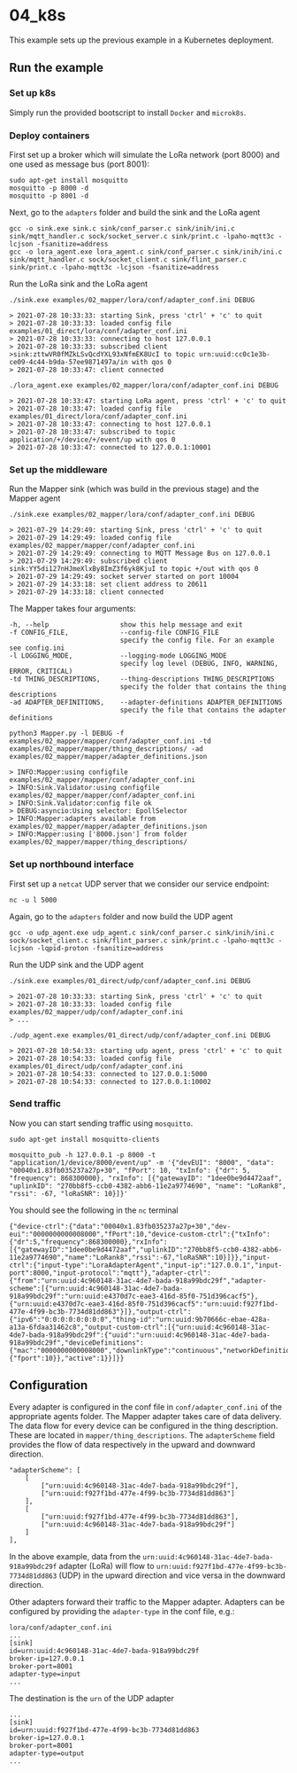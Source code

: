 # 04_k8s
This example sets up the previous example in a Kubernetes deployment.

## Run the example
### Set up k8s
Simply run the provided bootscript to install `Docker` and `microk8s`.

### Deploy containers


First set up a broker which will simulate the LoRa network (port 8000) and one used as message bus (port 8001):
```
sudo apt-get install mosquitto
mosquitto -p 8000 -d
mosquitto -p 8001 -d
```

Next, go to the `adapters` folder and build the sink and the LoRa agent
```
gcc -o sink.exe sink.c sink/conf_parser.c sink/inih/ini.c sink/mqtt_handler.c sock/socket_server.c sink/print.c -lpaho-mqtt3c -lcjson -fsanitize=address
gcc -o lora_agent.exe lora_agent.c sink/conf_parser.c sink/inih/ini.c sink/mqtt_handler.c sock/socket_client.c sink/flint_parser.c sink/print.c -lpaho-mqtt3c -lcjson -fsanitize=address
```

Run the LoRa sink and the LoRa agent
```
./sink.exe examples/02_mapper/lora/conf/adapter_conf.ini DEBUG

> 2021-07-28 10:33:33: starting Sink, press 'ctrl' + 'c' to quit
> 2021-07-28 10:33:33: loaded config file examples/01_direct/lora/conf/adapter_conf.ini
> 2021-07-28 10:33:33: connecting to host 127.0.0.1
> 2021-07-28 10:33:33: subscribed client >sink:zttwVR0fMZkLSvQcdYXL93xNfmEK8UcI to topic urn:uuid:cc0c1e3b-ce09-4c44-b9da-57ee9871497a/in with qos 0
> 2021-07-28 10:33:47: client connected 

```

```
./lora_agent.exe examples/02_mapper/lora/conf/adapter_conf.ini DEBUG

> 2021-07-28 10:33:47: starting LoRa agent, press 'ctrl' + 'c' to quit
> 2021-07-28 10:33:47: loaded config file examples/01_direct/lora/conf/adapter_conf.ini
> 2021-07-28 10:33:47: connecting to host 127.0.0.1
> 2021-07-28 10:33:47: subscribed to topic application/+/device/+/event/up with qos 0
> 2021-07-28 10:33:47: connected to 127.0.0.1:10001

```

### Set up the middleware

Run the Mapper sink (which was build in the previous stage) and the Mapper agent
```
./sink.exe examples/02_mapper/lora/conf/adapter_conf.ini DEBUG

> 2021-07-29 14:29:49: starting Sink, press 'ctrl' + 'c' to quit
> 2021-07-29 14:29:49: loaded config file examples/02_mapper/mapper/conf/adapter_conf.ini
> 2021-07-29 14:29:49: connecting to MQTT Message Bus on 127.0.0.1
> 2021-07-29 14:29:49: subscribed client sink:YY5di127nHJmeXlxBy8ImZ3f6yk8KjuI to topic +/out with qos 0
> 2021-07-29 14:29:49: socket server started on port 10004 
> 2021-07-29 14:33:18: set client address to 20611
> 2021-07-29 14:33:18: client connected 

```

The Mapper takes four arguments:
```
-h, --help          		show this help message and exit
-f CONFIG_FILE, 			--config-file CONFIG_FILE
                    		specify the config file. For an example see config.ini
-l LOGGING_MODE, 			--logging-mode LOGGING_MODE
                        	specify log level (DEBUG, INFO, WARNING, ERROR, CRITICAL)
-td THING_DESCRIPTIONS, 	--thing-descriptions THING_DESCRIPTIONS
                       		specify the folder that contains the thing descriptions
-ad ADAPTER_DEFINITIONS, 	--adapter-definitions ADAPTER_DEFINITIONS
                        	specify the file that contains the adapter definitions

```

```
python3 Mapper.py -l DEBUG -f examples/02_mapper/mapper/conf/adapter_conf.ini -td examples/02_mapper/mapper/thing_descriptions/ -ad examples/02_mapper/mapper/adapter_definitions.json

> INFO:Mapper:using configfile examples/02_mapper/mapper/conf/adapter_conf.ini
> INFO:Sink.Validator:using configfile examples/02_mapper/mapper/conf/adapter_conf.ini
> INFO:Sink.Validator:config file ok
> DEBUG:asyncio:Using selector: EpollSelector
> INFO:Mapper:adapters available from examples/02_mapper/mapper/adapter_definitions.json
> INFO:Mapper:using ['8000.json'] from folder examples/02_mapper/mapper/thing_descriptions/

```


### Set up northbound interface
First set up a `netcat` UDP server that we consider our service endpoint:
```
nc -u l 5000
```

Again, go to the `adapters` folder and now build the UDP agent
```
gcc -o udp_agent.exe udp_agent.c sink/conf_parser.c sink/inih/ini.c sock/socket_client.c sink/flint_parser.c sink/print.c -lpaho-mqtt3c -lcjson -lqpid-proton -fsanitize=address
```

Run the UDP sink and the UDP agent
```
./sink.exe examples/01_direct/udp/conf/adapter_conf.ini DEBUG

> 2021-07-28 10:33:33: starting Sink, press 'ctrl' + 'c' to quit
> 2021-07-28 10:33:33: loaded config file examples/02_mapper/udp/conf/adapter_conf.ini
> ...
```

```
./udp_agent.exe examples/01_direct/udp/conf/adapter_conf.ini DEBUG

> 2021-07-28 10:54:33: starting udp agent, press 'ctrl' + 'c' to quit
> 2021-07-28 10:54:33: loaded config file examples/01_direct/udp/conf/adapter_conf.ini
> 2021-07-28 10:54:33: connected to 127.0.0.1:5000
> 2021-07-28 10:54:33: connected to 127.0.0.1:10002

```

### Send traffic
Now you can start sending traffic using `mosquitto`.
```
sudo apt-get install mosquitto-clients

mosquitto_pub -h 127.0.0.1 -p 8000 -t "application/1/device/8000/event/up" -m '{"devEUI": "8000", "data": "00040x1.83fb035237a27p+30", "fPort": 10, "txInfo": {"dr": 5, "frequency": 868300000}, "rxInfo": [{"gatewayID": "1dee0be9d4472aaf", "uplinkID": "270bb8f5-ccb0-4382-abb6-11e2a9774690", "name": "LoRank8", "rssi": -67, "loRaSNR": 10}]}'
```

You should see the following in the `nc` terminal
```
{"device-ctrl":{"data":"00040x1.83fb035237a27p+30","dev-eui":"0000000000008000","fPort":10,"device-custom-ctrl":{"txInfo":{"dr":5,"frequency":868300000},"rxInfo":[{"gatewayID":"1dee0be9d4472aaf","uplinkID":"270bb8f5-ccb0-4382-abb6-11e2a9774690","name":"LoRank8","rssi":-67,"loRaSNR":10}]}},"input-ctrl":{"input-type":"LoraAdapterAgent","input-ip":"127.0.0.1","input-port":8000,"input-protocol":"mqtt"},"adapter-ctrl":{"from":"urn:uuid:4c960148-31ac-4de7-bada-918a99bdc29f","adapter-scheme":[{"urn:uuid:4c960148-31ac-4de7-bada-918a99bdc29f":"urn:uuid:e4370d7c-eae3-416d-85f0-751d396cacf5"},{"urn:uuid:e4370d7c-eae3-416d-85f0-751d396cacf5":"urn:uuid:f927f1bd-477e-4f99-bc3b-7734d81dd863"}]},"output-ctrl":{"ipv6":"0:0:0:0:0:0:0:0","thing-id":"urn:uuid:9b70666c-ebae-428a-a13a-6fdaa31462c8","output-custom-ctrl":[{"urn:uuid:4c960148-31ac-4de7-bada-918a99bdc29f":{"uuid":"urn:uuid:4c960148-31ac-4de7-bada-918a99bdc29f","deviceDefinitions":{"mac":"0000000000008000","downlinkType":"continuous","networkDefinitions":{"fport":10}},"active":1}}]}}
```

## Configuration
Every adapter is configured in the conf file in `conf/adapter_conf.ini` of the appropriate agents folder.
The Mapper adapter takes care of data delivery. The data flow for every device can be configured in the thing description. These are located in `mapper/thing_descriptions`. The `adapterScheme` field provides the flow of data respectively in the upward and downward direction.

```
"adapterScheme": [
	[
		["urn:uuid:4c960148-31ac-4de7-bada-918a99bdc29f"],
		["urn:uuid:f927f1bd-477e-4f99-bc3b-7734d81dd863"]
	],
	[
		["urn:uuid:f927f1bd-477e-4f99-bc3b-7734d81dd863"],
		["urn:uuid:4c960148-31ac-4de7-bada-918a99bdc29f"]
	]
],

```
In the above example, data from the `urn:uuid:4c960148-31ac-4de7-bada-918a99bdc29f` adapter (LoRa) will flow to `urn:uuid:f927f1bd-477e-4f99-bc3b-7734d81dd863` (UDP) in the upward direction and vice versa in the downward direction.


Other adapters forward their traffic to the Mapper adapter. Adapters can be configured by providing the `adapter-type` in the conf file, e.g.:

```
lora/conf/adapter_conf.ini
...
[sink]
id=urn:uuid:4c960148-31ac-4de7-bada-918a99bdc29f
broker-ip=127.0.0.1
broker-port=8001
adapter-type=input
...
```

The destination is the `urn` of the UDP adapter
```
...
[sink]
id=urn:uuid:f927f1bd-477e-4f99-bc3b-7734d81dd863
broker-ip=127.0.0.1
broker-port=8001
adapter-type=output
...

```